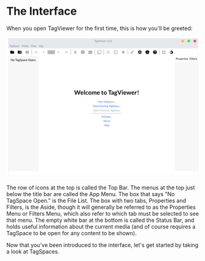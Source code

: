 # The Interface

When you open TagViewer for the first time, this is how you'll be greeted:

![](../.gitbook/assets/screenshot-20200625133800-2040x1492.png)

The row of icons at the top is called the Top Bar. The menus at the top just below the title bar are called the App Menu. The box that says "No TagSpace Open." is the File List. The box with two tabs, Properties and Filters, is the Aside, though it will generally be referred to as the Properties Menu or Filters Menu, which also refer to which tab must be selected to see that menu. The empty white bar at the bottom is called the Status Bar, and holds useful information about the current media \(and of course requires a TagSpace to be open for any content to be shown\).

Now that you've been introduced to the interface, let's get started by taking a look at TagSpaces.

